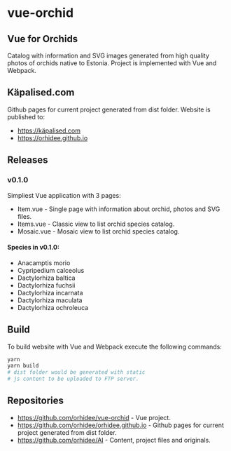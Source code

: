 # vue-orchid
## Vue for Orchids
Catalog with information and SVG images generated from high quality photos of orchids native to Estonia.
Project is implemented with Vue and Webpack. 
## Käpalised.com
Github pages for current project generated from dist folder.
Website is published to:
* https://käpalised.com
* https://orhidee.github.io
## Releases
### v0.1.0
Simpliest Vue application with 3 pages:
* Item.vue - Single page with information about orchid, photos and SVG files.
* Items.vue - Classic view to list orchid species catalog.
* Mosaic.vue - Mosaic view to list orchid species catalog.
#### Species in v0.1.0: 
* Anacamptis morio
* Cypripedium calceolus
* Dactylorhiza baltica
* Dactylorhiza fuchsii
* Dactylorhiza incarnata
* Dactylorhiza maculata
* Dactylorhiza ochroleuca
## Build
To build website with Vue and Webpack execute the following commands:
```bash
yarn
yarn build
# dist folder would be generated with static 
# js content to be uploaded to FTP server.
```
## Repositories
* https://github.com/orhidee/vue-orchid - Vue project.
* https://github.com/orhidee/orhidee.github.io - Github pages for current project generated from dist folder.
* https://github.com/orhidee/AI - Content, project files and originals.
